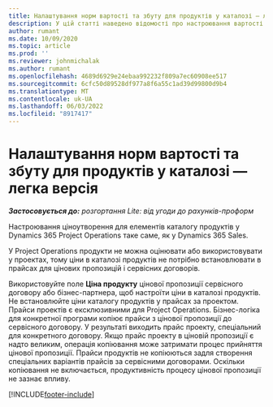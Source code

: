 ```yaml
---
title: Налаштування норм вартості та збуту для продуктів у каталозі — легка версія
description: У цій статті наведено відомості про настроювання вартості та ставок продажів для товарів у каталозі товарів.
author: rumant
ms.date: 10/09/2020
ms.topic: article
ms.prod: ''
ms.reviewer: johnmichalak
ms.author: rumant
ms.openlocfilehash: 4689d6929e24ebaa992232f809a7ec60908ee517
ms.sourcegitcommit: 6cfc50d89528df977a8f6a55c1ad39d99800d9b4
ms.translationtype: MT
ms.contentlocale: uk-UA
ms.lasthandoff: 06/03/2022
ms.locfileid: "8917417"
---
```

# <a name="set-up-cost-and-sales-rates-for-catalog-products---lite"></a>Налаштування норм вартості та збуту для продуктів у каталозі — легка версія

_**Застосовується до:** розгортання Lite: від угоди до рахунків-проформ_


Настроювання ціноутворення для елементів каталогу продуктів у Dynamics 365 Project Operations таке саме, як у Dynamics 365 Sales.

У Project Operations продукти не можна оцінювати або використовувати у проектах, тому ціни в каталозі продуктів не потрібно встановлювати в прайсах для цінових пропозицій і сервісних договорів.

Використовуйте поле **Ціна продукту** цінової пропозиції сервісного договору або бізнес-партнера, щоб настроїти ціни в каталозі продуктів. Не встановлюйте ціни каталогу продуктів у прайсах за проектом. Прайси проектів є ексклюзивними для Project Operations. Бізнес-логіка для конкретної програми копіює прайси з цінової пропозиції до сервісного договору. У результаті виходить прайс проекту, спеціальний для конкретного договору. Якщо прайс проекту в ціновій пропозиції є надто великим, операція копіювання може затримати процес прийняття цінової пропозиції. Прайси продуктів не копіюються задля створення спеціальних варіантів прайсів за сервісними договорами. Оскільки копіювання не включається, продуктивність процесу цінової пропозиції не зазнає впливу.


[!INCLUDE[footer-include](../../includes/footer-banner.md)]